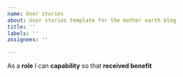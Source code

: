 ```yaml
---
name: User stories
about: User stories template for the mother earth blog
title: ''
labels: ''
assignees: ''

---
```


As a **role** I can **capability** so that **received benefit**
